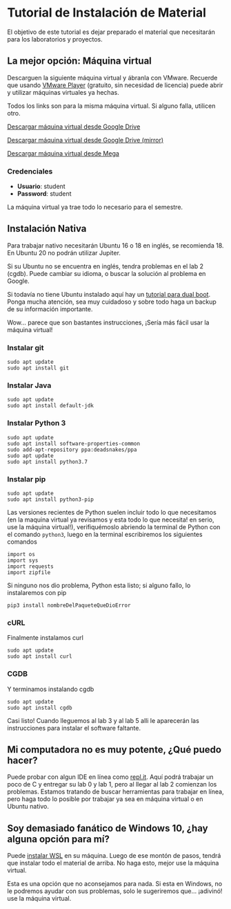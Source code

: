 # Tutorial de Instalación de Material

El objetivo de este tutorial es dejar preparado el material que necesitarán para los laboratorios y proyectos.

## La mejor opción: Máquina virtual

Descarguen la siguiente máquina virtual y ábranla con VMware. Recuerde que usando [VMware Player](https://www.vmware.com/products/workstation-player.html) (gratuito, sin necesidad de licencia) puede abrir y utilizar máquinas virtuales ya hechas.

Todos los links son para la misma máquina virtual. Si alguno falla, utilicen otro.

[Descargar máquina virtual desde Google Drive](https://drive.google.com/file/d/1r9uVabP9MC7fflk8q76j2ThJIw2U7ZhX/view?usp=sharing)

[Descargar máquina virtual desde Google Drive (mirror)](https://drive.google.com/file/d/1UhGyJrCBoNjl6ZNc26Z7yLamDiz6R5iS/view?usp=sharing)

[Descargar máquina virtual desde Mega](https://mega.nz/file/CVB1ASoI#yUaFwrdiaJnBl14f1gIHPpakHlxzhpL-Fi2Z4QSuUa0)

### Credenciales

- **Usuario**: student
- **Password**: student

La máquina virtual ya trae todo lo necesario para el semestre.

## Instalación Nativa

Para trabajar nativo necesitarán Ubuntu 16 o 18 en inglés, se recomienda 18. En Ubuntu 20 no podrán utilizar Jupiter.

Si su Ubuntu no se encuentra en inglés, tendra problemas en el lab 2 (cgdb). Puede cambiar su idioma, o buscar la solución al problema en Google.

Si todavía no tiene Ubuntu instalado aquí hay un [tutorial para dual boot](https://www.youtube.com/watch?v=h9cPABYSJSI). Ponga mucha atención, sea muy cuidadoso y sobre todo haga un backup de su información importante.

Wow... parece que son bastantes instrucciones, ¡Sería más fácil usar la máquina virtual!

### Instalar git

    sudo apt update
    sudo apt install git

### Instalar Java

    sudo apt update
    sudo apt install default-jdk

### Instalar Python 3

    sudo apt update
    sudo apt install software-properties-common
    sudo add-apt-repository ppa:deadsnakes/ppa
    sudo apt update
    sudo apt install python3.7

### Instalar pip

    sudo apt update
    sudo apt install python3-pip

Las versiones recientes de Python suelen incluir todo lo que necesitamos (en la maquina virtual ya revisamos y esta todo lo que necesita! en serio, use la máquina virtual!), verifiquémoslo abriendo la terminal de Python con el comando `python3`, luego en la terminal escribiremos los siguientes comandos

    import os
    import sys
    import requests
    import zipfile

Si ninguno nos dio problema, Python esta listo; si alguno fallo, lo instalaremos con pip

    pip3 install nombreDelPaqueteQueDioError

### cURL

Finalmente instalamos curl

    sudo apt update
    sudo apt install curl

### CGDB

Y terminamos instalando cgdb

    sudo apt update
    sudo apt install cgdb

Casi listo! Cuando lleguemos al lab 3 y al lab 5 alli le aparecerán las instrucciones para instalar el software faltante.

## Mi computadora no es muy potente, ¿Qué puedo hacer?

Puede probar con algun IDE en línea como [repl.it](https://repl.it/). Aquí podrá trabajar un poco de C y entregar su lab 0 y lab 1, pero al llegar al lab 2 comienzan los problemas. Estamos tratando de buscar herramientas para trabajar en línea, pero haga todo lo posible por trabajar ya sea en máquina virtual o en Ubuntu nativo.

## Soy demasiado fanático de Windows 10, ¿hay alguna opción para mí?

Puede [instalar WSL](https://docs.microsoft.com/en-us/windows/wsl/install-win10#manual-installation-steps) en su máquina. Luego de ese montón de pasos, tendrá que instalar todo el material de arriba. No haga esto, mejor use la máquina virtual.

Esta es una opción que no aconsejamos para nada. Si esta en Windows, no le podremos ayudar con sus problemas, solo le sugeriremos que... ¡adivinó! use la máquina virtual.
